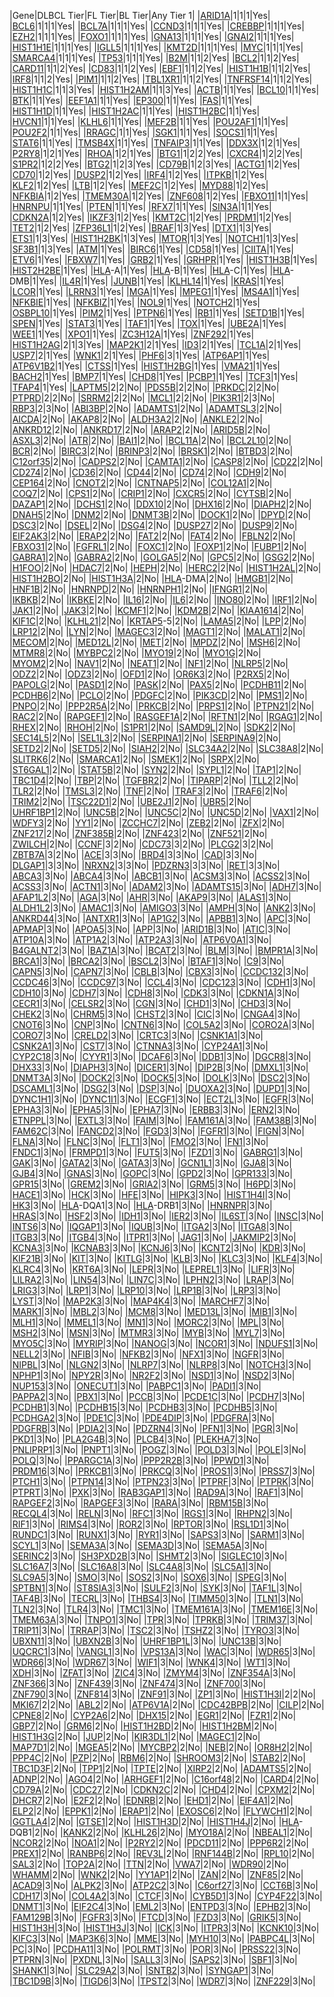 |Gene|DLBCL Tier|FL Tier|BL Tier|Any Tier 1|
|[ARID1A](ARID1A)|1|1|1|Yes|
|[BCL6](BCL6)|1|1|1|Yes|
|[BCL7A](BCL7A)|1|1|1|Yes|
|[CCND3](CCND3)|1|1|1|Yes|
|[CREBBP](CREBBP)|1|1|1|Yes|
|[EZH2](EZH2)|1|1|1|Yes|
|[FOXO1](FOXO1)|1|1|1|Yes|
|[GNA13](GNA13)|1|1|1|Yes|
|[GNAI2](GNAI2)|1|1|1|Yes|
|[HIST1H1E](HIST1H1E)|1|1|1|Yes|
|[IGLL5](IGLL5)|1|1|1|Yes|
|[KMT2D](KMT2D)|1|1|1|Yes|
|[MYC](MYC)|1|1|1|Yes|
|[SMARCA4](SMARCA4)|1|1|1|Yes|
|[TP53](TP53)|1|1|1|Yes|
|[B2M](B2M)|1|1|2|Yes|
|[BCL2](BCL2)|1|1|2|Yes|
|[CARD11](CARD11)|1|1|2|Yes|
|[CD83](CD83)|1|1|2|Yes|
|[EBF1](EBF1)|1|1|2|Yes|
|[HIST1H1B](HIST1H1B)|1|1|2|Yes|
|[IRF8](IRF8)|1|1|2|Yes|
|[PIM1](PIM1)|1|1|2|Yes|
|[TBL1XR1](TBL1XR1)|1|1|2|Yes|
|[TNFRSF14](TNFRSF14)|1|1|2|Yes|
|[HIST1H1C](HIST1H1C)|1|1|3|Yes|
|[HIST1H2AM](HIST1H2AM)|1|1|3|Yes|
|[ACTB](ACTB)|1|1|Yes|
|[BCL10](BCL10)|1|1|Yes|
|[BTK](BTK)|1|1|Yes|
|[EEF1A1](EEF1A1)|1|1|Yes|
|[EP300](EP300)|1|1|Yes|
|[FAS](FAS)|1|1|Yes|
|[HIST1H1D](HIST1H1D)|1|1|Yes|
|[HIST1H2AC](HIST1H2AC)|1|1|Yes|
|[HIST1H2BC](HIST1H2BC)|1|1|Yes|
|[HVCN1](HVCN1)|1|1|Yes|
|[KLHL6](KLHL6)|1|1|Yes|
|[MEF2B](MEF2B)|1|1|Yes|
|[POU2AF1](POU2AF1)|1|1|Yes|
|[POU2F2](POU2F2)|1|1|Yes|
|[RRAGC](RRAGC)|1|1|Yes|
|[SGK1](SGK1)|1|1|Yes|
|[SOCS1](SOCS1)|1|1|Yes|
|[STAT6](STAT6)|1|1|Yes|
|[TMSB4X](TMSB4X)|1|1|Yes|
|[TNFAIP3](TNFAIP3)|1|1|Yes|
|[DDX3X](DDX3X)|1|2|1|Yes|
|[P2RY8](P2RY8)|1|2|1|Yes|
|[RHOA](RHOA)|1|2|1|Yes|
|[BTG1](BTG1)|1|2|2|Yes|
|[CXCR4](CXCR4)|1|2|2|Yes|
|[S1PR2](S1PR2)|1|2|2|Yes|
|[BTG2](BTG2)|1|2|3|Yes|
|[CD79B](CD79B)|1|2|3|Yes|
|[ACTG1](ACTG1)|1|2|Yes|
|[CD70](CD70)|1|2|Yes|
|[DUSP2](DUSP2)|1|2|Yes|
|[IRF4](IRF4)|1|2|Yes|
|[ITPKB](ITPKB)|1|2|Yes|
|[KLF2](KLF2)|1|2|Yes|
|[LTB](LTB)|1|2|Yes|
|[MEF2C](MEF2C)|1|2|Yes|
|[MYD88](MYD88)|1|2|Yes|
|[NFKBIA](NFKBIA)|1|2|Yes|
|[TMEM30A](TMEM30A)|1|2|Yes|
|[ZNF608](ZNF608)|1|2|Yes|
|[FBXO11](FBXO11)|1|1|Yes|
|[HNRNPU](HNRNPU)|1|1|Yes|
|[PTEN](PTEN)|1|1|Yes|
|[RFX7](RFX7)|1|1|Yes|
|[SIN3A](SIN3A)|1|1|Yes|
|[CDKN2A](CDKN2A)|1|2|Yes|
|[IKZF3](IKZF3)|1|2|Yes|
|[KMT2C](KMT2C)|1|2|Yes|
|[PRDM1](PRDM1)|1|2|Yes|
|[TET2](TET2)|1|2|Yes|
|[ZFP36L1](ZFP36L1)|1|2|Yes|
|[BRAF](BRAF)|1|3|Yes|
|[DTX1](DTX1)|1|3|Yes|
|[ETS1](ETS1)|1|3|Yes|
|[HIST1H2BK](HIST1H2BK)|1|3|Yes|
|[MTOR](MTOR)|1|3|Yes|
|[NOTCH1](NOTCH1)|1|3|Yes|
|[SF3B1](SF3B1)|1|3|Yes|
|[ATM](ATM)|1|Yes|
|[BIRC6](BIRC6)|1|Yes|
|[CD58](CD58)|1|Yes|
|[CIITA](CIITA)|1|Yes|
|[ETV6](ETV6)|1|Yes|
|[FBXW7](FBXW7)|1|Yes|
|[GRB2](GRB2)|1|Yes|
|[GRHPR](GRHPR)|1|Yes|
|[HIST1H3B](HIST1H3B)|1|Yes|
|[HIST2H2BE](HIST2H2BE)|1|Yes|
|[HLA](HLA)-A|1|Yes|
|[HLA](HLA)-B|1|Yes|
|[HLA](HLA)-C|1|Yes|
|[HLA](HLA)-DMB|1|Yes|
|[IL4R](IL4R)|1|Yes|
|[JUNB](JUNB)|1|Yes|
|[KLHL14](KLHL14)|1|Yes|
|[KRAS](KRAS)|1|Yes|
|[LCOR](LCOR)|1|Yes|
|[LRRN3](LRRN3)|1|Yes|
|[MGA](MGA)|1|Yes|
|[MPEG1](MPEG1)|1|Yes|
|[MS4A1](MS4A1)|1|Yes|
|[NFKBIE](NFKBIE)|1|Yes|
|[NFKBIZ](NFKBIZ)|1|Yes|
|[NOL9](NOL9)|1|Yes|
|[NOTCH2](NOTCH2)|1|Yes|
|[OSBPL10](OSBPL10)|1|Yes|
|[PIM2](PIM2)|1|Yes|
|[PTPN6](PTPN6)|1|Yes|
|[RB1](RB1)|1|Yes|
|[SETD1B](SETD1B)|1|Yes|
|[SPEN](SPEN)|1|Yes|
|[STAT3](STAT3)|1|Yes|
|[TAF1](TAF1)|1|Yes|
|[TOX](TOX)|1|Yes|
|[UBE2A](UBE2A)|1|Yes|
|[WEE1](WEE1)|1|Yes|
|[XPO1](XPO1)|1|Yes|
|[ZC3H12A](ZC3H12A)|1|Yes|
|[ZNF292](ZNF292)|1|Yes|
|[HIST1H2AG](HIST1H2AG)|2|1|3|Yes|
|[MAP2K1](MAP2K1)|2|1|Yes|
|[ID3](ID3)|2|1|Yes|
|[TCL1A](TCL1A)|2|1|Yes|
|[USP7](USP7)|2|1|Yes|
|[WNK1](WNK1)|2|1|Yes|
|[PHF6](PHF6)|3|1|Yes|
|[ATP6AP1](ATP6AP1)|1|Yes|
|[ATP6V1B2](ATP6V1B2)|1|Yes|
|[CTSS](CTSS)|1|Yes|
|[HIST1H2BG](HIST1H2BG)|1|Yes|
|[VMA21](VMA21)|1|Yes|
|[BACH2](BACH2)|1|Yes|
|[BMP7](BMP7)|1|Yes|
|[CHD8](CHD8)|1|Yes|
|[PCBP1](PCBP1)|1|Yes|
|[TCF3](TCF3)|1|Yes|
|[TFAP4](TFAP4)|1|Yes|
|[LAPTM5](LAPTM5)|2|2|No|
|[PDS5B](PDS5B)|2|2|No|
|[PRKDC](PRKDC)|2|2|No|
|[PTPRD](PTPRD)|2|2|No|
|[SRRM2](SRRM2)|2|2|No|
|[MCL1](MCL1)|2|2|No|
|[PIK3R1](PIK3R1)|2|3|No|
|[RBP3](RBP3)|2|3|No|
|[ABI3BP](ABI3BP)|2|No|
|[ADAMTS1](ADAMTS1)|2|No|
|[ADAMTSL3](ADAMTSL3)|2|No|
|[AICDA](AICDA)|2|No|
|[AKAP8](AKAP8)|2|No|
|[ALDH3A2](ALDH3A2)|2|No|
|[ANKLE2](ANKLE2)|2|No|
|[ANKRD12](ANKRD12)|2|No|
|[ANKRD17](ANKRD17)|2|No|
|[ARAP2](ARAP2)|2|No|
|[ARID5B](ARID5B)|2|No|
|[ASXL3](ASXL3)|2|No|
|[ATR](ATR)|2|No|
|[BAI1](BAI1)|2|No|
|[BCL11A](BCL11A)|2|No|
|[BCL2L10](BCL2L10)|2|No|
|[BCR](BCR)|2|No|
|[BIRC3](BIRC3)|2|No|
|[BRINP3](BRINP3)|2|No|
|[BRSK1](BRSK1)|2|No|
|[BTBD3](BTBD3)|2|No|
|[C12orf35](C12orf35)|2|No|
|[CADPS2](CADPS2)|2|No|
|[CAMTA1](CAMTA1)|2|No|
|[CASP8](CASP8)|2|No|
|[CD22](CD22)|2|No|
|[CD274](CD274)|2|No|
|[CD36](CD36)|2|No|
|[CD44](CD44)|2|No|
|[CD74](CD74)|2|No|
|[CDH9](CDH9)|2|No|
|[CEP164](CEP164)|2|No|
|[CNOT2](CNOT2)|2|No|
|[CNTNAP5](CNTNAP5)|2|No|
|[COL12A1](COL12A1)|2|No|
|[COQ7](COQ7)|2|No|
|[CPS1](CPS1)|2|No|
|[CRIP1](CRIP1)|2|No|
|[CXCR5](CXCR5)|2|No|
|[CYTSB](CYTSB)|2|No|
|[DAZAP1](DAZAP1)|2|No|
|[DCHS1](DCHS1)|2|No|
|[DDX10](DDX10)|2|No|
|[DHX16](DHX16)|2|No|
|[DIAPH2](DIAPH2)|2|No|
|[DNAH5](DNAH5)|2|No|
|[DNM2](DNM2)|2|No|
|[DNMT3B](DNMT3B)|2|No|
|[DOCK1](DOCK1)|2|No|
|[DPYD](DPYD)|2|No|
|[DSC3](DSC3)|2|No|
|[DSEL](DSEL)|2|No|
|[DSG4](DSG4)|2|No|
|[DUSP27](DUSP27)|2|No|
|[DUSP9](DUSP9)|2|No|
|[EIF2AK3](EIF2AK3)|2|No|
|[ERAP2](ERAP2)|2|No|
|[FAT2](FAT2)|2|No|
|[FAT4](FAT4)|2|No|
|[FBLN2](FBLN2)|2|No|
|[FBXO31](FBXO31)|2|No|
|[FGFRL1](FGFRL1)|2|No|
|[FOXC1](FOXC1)|2|No|
|[FOXP1](FOXP1)|2|No|
|[FUBP1](FUBP1)|2|No|
|[GABRA1](GABRA1)|2|No|
|[GABRA2](GABRA2)|2|No|
|[GOLGA5](GOLGA5)|2|No|
|[GPC5](GPC5)|2|No|
|[GSG2](GSG2)|2|No|
|[H1FOO](H1FOO)|2|No|
|[HDAC7](HDAC7)|2|No|
|[HEPH](HEPH)|2|No|
|[HERC2](HERC2)|2|No|
|[HIST1H2AL](HIST1H2AL)|2|No|
|[HIST1H2BO](HIST1H2BO)|2|No|
|[HIST1H3A](HIST1H3A)|2|No|
|[HLA](HLA)-DMA|2|No|
|[HMGB1](HMGB1)|2|No|
|[HNF1B](HNF1B)|2|No|
|[HNRNPD](HNRNPD)|2|No|
|[HNRNPH1](HNRNPH1)|2|No|
|[IFNGR1](IFNGR1)|2|No|
|[IKBKB](IKBKB)|2|No|
|[IKBKE](IKBKE)|2|No|
|[IL16](IL16)|2|No|
|[IL6](IL6)|2|No|
|[INO80](INO80)|2|No|
|[IRF1](IRF1)|2|No|
|[JAK1](JAK1)|2|No|
|[JAK3](JAK3)|2|No|
|[KCMF1](KCMF1)|2|No|
|[KDM2B](KDM2B)|2|No|
|[KIAA1614](KIAA1614)|2|No|
|[KIF1C](KIF1C)|2|No|
|[KLHL21](KLHL21)|2|No|
|[KRTAP5](KRTAP5)-5|2|No|
|[LAMA5](LAMA5)|2|No|
|[LPP](LPP)|2|No|
|[LRP12](LRP12)|2|No|
|[LYN](LYN)|2|No|
|[MAGEC3](MAGEC3)|2|No|
|[MAGT1](MAGT1)|2|No|
|[MALAT1](MALAT1)|2|No|
|[MECOM](MECOM)|2|No|
|[MED12L](MED12L)|2|No|
|[MET](MET)|2|No|
|[MPDZ](MPDZ)|2|No|
|[MSH6](MSH6)|2|No|
|[MTMR8](MTMR8)|2|No|
|[MYBPC2](MYBPC2)|2|No|
|[MYO19](MYO19)|2|No|
|[MYO1G](MYO1G)|2|No|
|[MYOM2](MYOM2)|2|No|
|[NAV1](NAV1)|2|No|
|[NEAT1](NEAT1)|2|No|
|[NF1](NF1)|2|No|
|[NLRP5](NLRP5)|2|No|
|[ODZ2](ODZ2)|2|No|
|[ODZ3](ODZ3)|2|No|
|[OFD1](OFD1)|2|No|
|[OR6K3](OR6K3)|2|No|
|[P2RX5](P2RX5)|2|No|
|[PAPOLG](PAPOLG)|2|No|
|[PASD1](PASD1)|2|No|
|[PASK](PASK)|2|No|
|[PAX5](PAX5)|2|No|
|[PCDHB11](PCDHB11)|2|No|
|[PCDHB6](PCDHB6)|2|No|
|[PCLO](PCLO)|2|No|
|[PDGFC](PDGFC)|2|No|
|[PIK3CD](PIK3CD)|2|No|
|[PMS1](PMS1)|2|No|
|[PNPO](PNPO)|2|No|
|[PPP2R5A](PPP2R5A)|2|No|
|[PRKCB](PRKCB)|2|No|
|[PRPS1](PRPS1)|2|No|
|[PTPN21](PTPN21)|2|No|
|[RAC2](RAC2)|2|No|
|[RAPGEF1](RAPGEF1)|2|No|
|[RASGEF1A](RASGEF1A)|2|No|
|[RFTN1](RFTN1)|2|No|
|[RGAG1](RGAG1)|2|No|
|[RHEX](RHEX)|2|No|
|[RHOH](RHOH)|2|No|
|[S1PR1](S1PR1)|2|No|
|[SAMD9L](SAMD9L)|2|No|
|[SDK2](SDK2)|2|No|
|[SEC14L5](SEC14L5)|2|No|
|[SEL1L3](SEL1L3)|2|No|
|[SERPINA1](SERPINA1)|2|No|
|[SERPINA9](SERPINA9)|2|No|
|[SETD2](SETD2)|2|No|
|[SETD5](SETD5)|2|No|
|[SIAH2](SIAH2)|2|No|
|[SLC34A2](SLC34A2)|2|No|
|[SLC38A8](SLC38A8)|2|No|
|[SLITRK6](SLITRK6)|2|No|
|[SMARCA1](SMARCA1)|2|No|
|[SMEK1](SMEK1)|2|No|
|[SRPX](SRPX)|2|No|
|[ST6GAL1](ST6GAL1)|2|No|
|[STAT5B](STAT5B)|2|No|
|[SYN2](SYN2)|2|No|
|[SYPL1](SYPL1)|2|No|
|[TAP1](TAP1)|2|No|
|[TBC1D4](TBC1D4)|2|No|
|[TBP](TBP)|2|No|
|[TGFBR2](TGFBR2)|2|No|
|[TIPARP](TIPARP)|2|No|
|[TLL2](TLL2)|2|No|
|[TLR2](TLR2)|2|No|
|[TMSL3](TMSL3)|2|No|
|[TNF](TNF)|2|No|
|[TRAF3](TRAF3)|2|No|
|[TRAF6](TRAF6)|2|No|
|[TRIM2](TRIM2)|2|No|
|[TSC22D1](TSC22D1)|2|No|
|[UBE2J1](UBE2J1)|2|No|
|[UBR5](UBR5)|2|No|
|[UHRF1BP1](UHRF1BP1)|2|No|
|[UNC5B](UNC5B)|2|No|
|[UNC5C](UNC5C)|2|No|
|[UNC5D](UNC5D)|2|No|
|[VAX1](VAX1)|2|No|
|[WDFY3](WDFY3)|2|No|
|[YY1](YY1)|2|No|
|[ZCCHC7](ZCCHC7)|2|No|
|[ZEB2](ZEB2)|2|No|
|[ZFX](ZFX)|2|No|
|[ZNF217](ZNF217)|2|No|
|[ZNF385B](ZNF385B)|2|No|
|[ZNF423](ZNF423)|2|No|
|[ZNF521](ZNF521)|2|No|
|[ZWILCH](ZWILCH)|2|No|
|[CCNF](CCNF)|3|2|No|
|[CDC73](CDC73)|3|2|No|
|[PLCG2](PLCG2)|3|2|No|
|[ZBTB7A](ZBTB7A)|3|2|No|
|[ACE](ACE)|3|3|No|
|[BRD4](BRD4)|3|3|No|
|[CAD](CAD)|3|3|No|
|[DLGAP1](DLGAP1)|3|3|No|
|[NRXN2](NRXN2)|3|3|No|
|[PDZRN3](PDZRN3)|3|3|No|
|[RET](RET)|3|3|No|
|[ABCA3](ABCA3)|3|No|
|[ABCA4](ABCA4)|3|No|
|[ABCB1](ABCB1)|3|No|
|[ACSM3](ACSM3)|3|No|
|[ACSS2](ACSS2)|3|No|
|[ACSS3](ACSS3)|3|No|
|[ACTN1](ACTN1)|3|No|
|[ADAM2](ADAM2)|3|No|
|[ADAMTS15](ADAMTS15)|3|No|
|[ADH7](ADH7)|3|No|
|[AFAP1L2](AFAP1L2)|3|No|
|[AGA](AGA)|3|No|
|[AHR](AHR)|3|No|
|[AKAP9](AKAP9)|3|No|
|[ALAS1](ALAS1)|3|No|
|[ALDH1L2](ALDH1L2)|3|No|
|[AMAC1](AMAC1)|3|No|
|[AMIGO3](AMIGO3)|3|No|
|[AMPH](AMPH)|3|No|
|[ANK2](ANK2)|3|No|
|[ANKRD44](ANKRD44)|3|No|
|[ANTXR1](ANTXR1)|3|No|
|[AP1G2](AP1G2)|3|No|
|[APBB1](APBB1)|3|No|
|[APC](APC)|3|No|
|[APMAP](APMAP)|3|No|
|[APOA5](APOA5)|3|No|
|[APP](APP)|3|No|
|[ARID1B](ARID1B)|3|No|
|[ATIC](ATIC)|3|No|
|[ATP10A](ATP10A)|3|No|
|[ATP1A2](ATP1A2)|3|No|
|[ATP2A3](ATP2A3)|3|No|
|[ATP6V0A1](ATP6V0A1)|3|No|
|[B4GALNT2](B4GALNT2)|3|No|
|[BAZ1A](BAZ1A)|3|No|
|[BCAT2](BCAT2)|3|No|
|[BLM](BLM)|3|No|
|[BMPR1A](BMPR1A)|3|No|
|[BRCA1](BRCA1)|3|No|
|[BRCA2](BRCA2)|3|No|
|[BSCL2](BSCL2)|3|No|
|[BTAF1](BTAF1)|3|No|
|[C9](C9)|3|No|
|[CAPN5](CAPN5)|3|No|
|[CAPN7](CAPN7)|3|No|
|[CBLB](CBLB)|3|No|
|[CBX3](CBX3)|3|No|
|[CCDC132](CCDC132)|3|No|
|[CCDC46](CCDC46)|3|No|
|[CCDC97](CCDC97)|3|No|
|[CCL4](CCL4)|3|No|
|[CDC123](CDC123)|3|No|
|[CDH1](CDH1)|3|No|
|[CDH10](CDH10)|3|No|
|[CDH7](CDH7)|3|No|
|[CDH8](CDH8)|3|No|
|[CDK3](CDK3)|3|No|
|[CDKN1A](CDKN1A)|3|No|
|[CECR1](CECR1)|3|No|
|[CELSR2](CELSR2)|3|No|
|[CGN](CGN)|3|No|
|[CHD1](CHD1)|3|No|
|[CHD3](CHD3)|3|No|
|[CHEK2](CHEK2)|3|No|
|[CHRM5](CHRM5)|3|No|
|[CHST2](CHST2)|3|No|
|[CIC](CIC)|3|No|
|[CNGA4](CNGA4)|3|No|
|[CNOT6](CNOT6)|3|No|
|[CNP](CNP)|3|No|
|[CNTN6](CNTN6)|3|No|
|[COL5A2](COL5A2)|3|No|
|[CORO2A](CORO2A)|3|No|
|[CORO7](CORO7)|3|No|
|[CRELD2](CRELD2)|3|No|
|[CRTC3](CRTC3)|3|No|
|[CSNK1A1](CSNK1A1)|3|No|
|[CSNK2A1](CSNK2A1)|3|No|
|[CST7](CST7)|3|No|
|[CTNNA3](CTNNA3)|3|No|
|[CYP24A1](CYP24A1)|3|No|
|[CYP2C18](CYP2C18)|3|No|
|[CYYR1](CYYR1)|3|No|
|[DCAF6](DCAF6)|3|No|
|[DDB1](DDB1)|3|No|
|[DGCR8](DGCR8)|3|No|
|[DHX33](DHX33)|3|No|
|[DIAPH3](DIAPH3)|3|No|
|[DICER1](DICER1)|3|No|
|[DIP2B](DIP2B)|3|No|
|[DMXL1](DMXL1)|3|No|
|[DNMT3A](DNMT3A)|3|No|
|[DOCK2](DOCK2)|3|No|
|[DOCK5](DOCK5)|3|No|
|[DOLK](DOLK)|3|No|
|[DSC2](DSC2)|3|No|
|[DSCAML1](DSCAML1)|3|No|
|[DSG2](DSG2)|3|No|
|[DSP](DSP)|3|No|
|[DUOXA2](DUOXA2)|3|No|
|[DUPD1](DUPD1)|3|No|
|[DYNC1H1](DYNC1H1)|3|No|
|[DYNC1I1](DYNC1I1)|3|No|
|[ECGF1](ECGF1)|3|No|
|[ECT2L](ECT2L)|3|No|
|[EGFR](EGFR)|3|No|
|[EPHA3](EPHA3)|3|No|
|[EPHA5](EPHA5)|3|No|
|[EPHA7](EPHA7)|3|No|
|[ERBB3](ERBB3)|3|No|
|[ERN2](ERN2)|3|No|
|[ETNPPL](ETNPPL)|3|No|
|[EXTL3](EXTL3)|3|No|
|[FAIM](FAIM)|3|No|
|[FAM161A](FAM161A)|3|No|
|[FAM38B](FAM38B)|3|No|
|[FAM62C](FAM62C)|3|No|
|[FANCD2](FANCD2)|3|No|
|[FGD3](FGD3)|3|No|
|[FGFR1](FGFR1)|3|No|
|[FIGN](FIGN)|3|No|
|[FLNA](FLNA)|3|No|
|[FLNC](FLNC)|3|No|
|[FLT1](FLT1)|3|No|
|[FMO2](FMO2)|3|No|
|[FN1](FN1)|3|No|
|[FNDC1](FNDC1)|3|No|
|[FRMPD1](FRMPD1)|3|No|
|[FUT5](FUT5)|3|No|
|[FZD1](FZD1)|3|No|
|[GABRG1](GABRG1)|3|No|
|[GAK](GAK)|3|No|
|[GATA2](GATA2)|3|No|
|[GATA3](GATA3)|3|No|
|[GCN1L1](GCN1L1)|3|No|
|[GJA8](GJA8)|3|No|
|[GJB4](GJB4)|3|No|
|[GNAS](GNAS)|3|No|
|[GOPC](GOPC)|3|No|
|[GPD2](GPD2)|3|No|
|[GPR133](GPR133)|3|No|
|[GPR15](GPR15)|3|No|
|[GREM2](GREM2)|3|No|
|[GRIA2](GRIA2)|3|No|
|[GRM5](GRM5)|3|No|
|[H6PD](H6PD)|3|No|
|[HACE1](HACE1)|3|No|
|[HCK](HCK)|3|No|
|[HFE](HFE)|3|No|
|[HIPK3](HIPK3)|3|No|
|[HIST1H4I](HIST1H4I)|3|No|
|[HK3](HK3)|3|No|
|[HLA](HLA)-DQA1|3|No|
|[HLA](HLA)-DRB1|3|No|
|[HNRNPR](HNRNPR)|3|No|
|[HRAS](HRAS)|3|No|
|[HSF2](HSF2)|3|No|
|[IDH1](IDH1)|3|No|
|[IER2](IER2)|3|No|
|[IL6ST](IL6ST)|3|No|
|[INSC](INSC)|3|No|
|[INTS6](INTS6)|3|No|
|[IQGAP1](IQGAP1)|3|No|
|[IQUB](IQUB)|3|No|
|[ITGA2](ITGA2)|3|No|
|[ITGA8](ITGA8)|3|No|
|[ITGB3](ITGB3)|3|No|
|[ITGB4](ITGB4)|3|No|
|[ITPR1](ITPR1)|3|No|
|[JAG1](JAG1)|3|No|
|[JAKMIP2](JAKMIP2)|3|No|
|[KCNA3](KCNA3)|3|No|
|[KCNAB3](KCNAB3)|3|No|
|[KCNJ6](KCNJ6)|3|No|
|[KCNT2](KCNT2)|3|No|
|[KDR](KDR)|3|No|
|[KIF21B](KIF21B)|3|No|
|[KIT](KIT)|3|No|
|[KITLG](KITLG)|3|No|
|[KLB](KLB)|3|No|
|[KLC3](KLC3)|3|No|
|[KLF4](KLF4)|3|No|
|[KLRC4](KLRC4)|3|No|
|[KRT6A](KRT6A)|3|No|
|[LEPR](LEPR)|3|No|
|[LEPREL1](LEPREL1)|3|No|
|[LIFR](LIFR)|3|No|
|[LILRA2](LILRA2)|3|No|
|[LIN54](LIN54)|3|No|
|[LIN7C](LIN7C)|3|No|
|[LPHN2](LPHN2)|3|No|
|[LRAP](LRAP)|3|No|
|[LRIG3](LRIG3)|3|No|
|[LRP1](LRP1)|3|No|
|[LRP10](LRP10)|3|No|
|[LRP1B](LRP1B)|3|No|
|[LRP3](LRP3)|3|No|
|[LYST](LYST)|3|No|
|[MAP2K3](MAP2K3)|3|No|
|[MAP4K4](MAP4K4)|3|No|
|[MARCHF7](MARCHF7)|3|No|
|[MARK1](MARK1)|3|No|
|[MBL2](MBL2)|3|No|
|[MCM8](MCM8)|3|No|
|[MED13L](MED13L)|3|No|
|[MIB1](MIB1)|3|No|
|[MLH1](MLH1)|3|No|
|[MMEL1](MMEL1)|3|No|
|[MN1](MN1)|3|No|
|[MORC2](MORC2)|3|No|
|[MPL](MPL)|3|No|
|[MSH2](MSH2)|3|No|
|[MSN](MSN)|3|No|
|[MTMR3](MTMR3)|3|No|
|[MYB](MYB)|3|No|
|[MYL7](MYL7)|3|No|
|[MYO5C](MYO5C)|3|No|
|[MYRIP](MYRIP)|3|No|
|[NANOG](NANOG)|3|No|
|[NCOR1](NCOR1)|3|No|
|[NDUFS1](NDUFS1)|3|No|
|[NELL2](NELL2)|3|No|
|[NFIB](NFIB)|3|No|
|[NFKB2](NFKB2)|3|No|
|[NFX1](NFX1)|3|No|
|[NGFR](NGFR)|3|No|
|[NIPBL](NIPBL)|3|No|
|[NLGN2](NLGN2)|3|No|
|[NLRP7](NLRP7)|3|No|
|[NLRP8](NLRP8)|3|No|
|[NOTCH3](NOTCH3)|3|No|
|[NPHP1](NPHP1)|3|No|
|[NPY2R](NPY2R)|3|No|
|[NR2F2](NR2F2)|3|No|
|[NSD1](NSD1)|3|No|
|[NSD2](NSD2)|3|No|
|[NUP153](NUP153)|3|No|
|[ONECUT1](ONECUT1)|3|No|
|[PABPC1](PABPC1)|3|No|
|[PADI1](PADI1)|3|No|
|[PAPPA2](PAPPA2)|3|No|
|[PBX1](PBX1)|3|No|
|[PCCB](PCCB)|3|No|
|[PCDE1C](PCDE1C)|3|No|
|[PCDH7](PCDH7)|3|No|
|[PCDHB1](PCDHB1)|3|No|
|[PCDHB15](PCDHB15)|3|No|
|[PCDHB3](PCDHB3)|3|No|
|[PCDHB5](PCDHB5)|3|No|
|[PCDHGA2](PCDHGA2)|3|No|
|[PDE1C](PDE1C)|3|No|
|[PDE4DIP](PDE4DIP)|3|No|
|[PDGFRA](PDGFRA)|3|No|
|[PDGFRB](PDGFRB)|3|No|
|[PDIA2](PDIA2)|3|No|
|[PDZRN4](PDZRN4)|3|No|
|[PFN1](PFN1)|3|No|
|[PGR](PGR)|3|No|
|[PKD1](PKD1)|3|No|
|[PLA2G4B](PLA2G4B)|3|No|
|[PLCB4](PLCB4)|3|No|
|[PLEKHA7](PLEKHA7)|3|No|
|[PNLIPRP1](PNLIPRP1)|3|No|
|[PNPT1](PNPT1)|3|No|
|[POGZ](POGZ)|3|No|
|[POLD3](POLD3)|3|No|
|[POLE](POLE)|3|No|
|[POLQ](POLQ)|3|No|
|[PPARGC1A](PPARGC1A)|3|No|
|[PPP2R2B](PPP2R2B)|3|No|
|[PPWD1](PPWD1)|3|No|
|[PRDM16](PRDM16)|3|No|
|[PRKCB1](PRKCB1)|3|No|
|[PRKCQ](PRKCQ)|3|No|
|[PROS1](PROS1)|3|No|
|[PRSS7](PRSS7)|3|No|
|[PTCH1](PTCH1)|3|No|
|[PTPN14](PTPN14)|3|No|
|[PTPN23](PTPN23)|3|No|
|[PTPRF](PTPRF)|3|No|
|[PTPRK](PTPRK)|3|No|
|[PTPRT](PTPRT)|3|No|
|[PXK](PXK)|3|No|
|[RAB3GAP1](RAB3GAP1)|3|No|
|[RAD9A](RAD9A)|3|No|
|[RAF1](RAF1)|3|No|
|[RAPGEF2](RAPGEF2)|3|No|
|[RAPGEF3](RAPGEF3)|3|No|
|[RARA](RARA)|3|No|
|[RBM15B](RBM15B)|3|No|
|[RECQL4](RECQL4)|3|No|
|[RELN](RELN)|3|No|
|[RFC1](RFC1)|3|No|
|[RGS1](RGS1)|3|No|
|[RHPN2](RHPN2)|3|No|
|[RIF1](RIF1)|3|No|
|[RIMS4](RIMS4)|3|No|
|[ROR2](ROR2)|3|No|
|[RPTOR](RPTOR)|3|No|
|[RSL1D1](RSL1D1)|3|No|
|[RUNDC1](RUNDC1)|3|No|
|[RUNX1](RUNX1)|3|No|
|[RYR1](RYR1)|3|No|
|[SAPS3](SAPS3)|3|No|
|[SARM1](SARM1)|3|No|
|[SCYL1](SCYL1)|3|No|
|[SEMA3A](SEMA3A)|3|No|
|[SEMA3D](SEMA3D)|3|No|
|[SEMA5A](SEMA5A)|3|No|
|[SERINC2](SERINC2)|3|No|
|[SH3PXD2B](SH3PXD2B)|3|No|
|[SHMT2](SHMT2)|3|No|
|[SIGLEC10](SIGLEC10)|3|No|
|[SLC16A7](SLC16A7)|3|No|
|[SLC16A8](SLC16A8)|3|No|
|[SLC4A8](SLC4A8)|3|No|
|[SLC5A1](SLC5A1)|3|No|
|[SLC9A5](SLC9A5)|3|No|
|[SMO](SMO)|3|No|
|[SOS2](SOS2)|3|No|
|[SOX6](SOX6)|3|No|
|[SPEG](SPEG)|3|No|
|[SPTBN1](SPTBN1)|3|No|
|[ST8SIA3](ST8SIA3)|3|No|
|[SULF2](SULF2)|3|No|
|[SYK](SYK)|3|No|
|[TAF1L](TAF1L)|3|No|
|[TAF4B](TAF4B)|3|No|
|[TECRL](TECRL)|3|No|
|[THBS4](THBS4)|3|No|
|[TIMM50](TIMM50)|3|No|
|[TLN1](TLN1)|3|No|
|[TLN2](TLN2)|3|No|
|[TLR4](TLR4)|3|No|
|[TMC1](TMC1)|3|No|
|[TMEM161A](TMEM161A)|3|No|
|[TMEM16E](TMEM16E)|3|No|
|[TMEM63A](TMEM63A)|3|No|
|[TNPO1](TNPO1)|3|No|
|[TPR](TPR)|3|No|
|[TPRKB](TPRKB)|3|No|
|[TRIM37](TRIM37)|3|No|
|[TRIP11](TRIP11)|3|No|
|[TRRAP](TRRAP)|3|No|
|[TSC2](TSC2)|3|No|
|[TSHZ2](TSHZ2)|3|No|
|[TYRO3](TYRO3)|3|No|
|[UBXN11](UBXN11)|3|No|
|[UBXN2B](UBXN2B)|3|No|
|[UHRF1BP1L](UHRF1BP1L)|3|No|
|[UNC13B](UNC13B)|3|No|
|[UQCRC1](UQCRC1)|3|No|
|[VANGL1](VANGL1)|3|No|
|[VPS13A](VPS13A)|3|No|
|[WAC](WAC)|3|No|
|[WDR65](WDR65)|3|No|
|[WDR66](WDR66)|3|No|
|[WDR67](WDR67)|3|No|
|[WIF1](WIF1)|3|No|
|[WNK4](WNK4)|3|No|
|[WT1](WT1)|3|No|
|[XDH](XDH)|3|No|
|[ZFAT](ZFAT)|3|No|
|[ZIC4](ZIC4)|3|No|
|[ZMYM4](ZMYM4)|3|No|
|[ZNF354A](ZNF354A)|3|No|
|[ZNF366](ZNF366)|3|No|
|[ZNF439](ZNF439)|3|No|
|[ZNF474](ZNF474)|3|No|
|[ZNF700](ZNF700)|3|No|
|[ZNF790](ZNF790)|3|No|
|[ZNF814](ZNF814)|3|No|
|[ZNF91](ZNF91)|3|No|
|[ZP1](ZP1)|3|No|
|[HIST1H3I](HIST1H3I)|2|2|No|
|[MKI67](MKI67)|2|2|No|
|[ABL2](ABL2)|2|No|
|[ATP6V1A](ATP6V1A)|2|No|
|[CDC42BPB](CDC42BPB)|2|No|
|[CILP](CILP)|2|No|
|[CPNE8](CPNE8)|2|No|
|[CYP2A6](CYP2A6)|2|No|
|[DHX15](DHX15)|2|No|
|[EGR1](EGR1)|2|No|
|[FZR1](FZR1)|2|No|
|[GBP7](GBP7)|2|No|
|[GRM6](GRM6)|2|No|
|[HIST1H2BD](HIST1H2BD)|2|No|
|[HIST1H2BM](HIST1H2BM)|2|No|
|[HIST1H3G](HIST1H3G)|2|No|
|[JUP](JUP)|2|No|
|[KIR3DL1](KIR3DL1)|2|No|
|[MAGEC1](MAGEC1)|2|No|
|[MAP7D1](MAP7D1)|2|No|
|[MGEA5](MGEA5)|2|No|
|[MYCBP2](MYCBP2)|2|No|
|[NEB](NEB)|2|No|
|[OR8H2](OR8H2)|2|No|
|[PPP4C](PPP4C)|2|No|
|[PZP](PZP)|2|No|
|[RBM6](RBM6)|2|No|
|[SHROOM3](SHROOM3)|2|No|
|[STAB2](STAB2)|2|No|
|[TBC1D3F](TBC1D3F)|2|No|
|[TPP1](TPP1)|2|No|
|[TPTE](TPTE)|2|No|
|[XIRP2](XIRP2)|2|No|
|[ADAMTS5](ADAMTS5)|2|No|
|[ADNP](ADNP)|2|No|
|[AGO4](AGO4)|2|No|
|[ARHGEF1](ARHGEF1)|2|No|
|[C16orf48](C16orf48)|2|No|
|[CARD4](CARD4)|2|No|
|[CD79A](CD79A)|2|No|
|[CDC27](CDC27)|2|No|
|[CDKN2C](CDKN2C)|2|No|
|[CHD4](CHD4)|2|No|
|[CPXM2](CPXM2)|2|No|
|[DHCR7](DHCR7)|2|No|
|[E2F2](E2F2)|2|No|
|[EDNRB](EDNRB)|2|No|
|[EHD1](EHD1)|2|No|
|[EIF4A1](EIF4A1)|2|No|
|[ELP2](ELP2)|2|No|
|[EPPK1](EPPK1)|2|No|
|[ERAP1](ERAP1)|2|No|
|[EXOSC6](EXOSC6)|2|No|
|[FLYWCH1](FLYWCH1)|2|No|
|[GGTLA4](GGTLA4)|2|No|
|[GTSE1](GTSE1)|2|No|
|[HIST1H3D](HIST1H3D)|2|No|
|[HIST1H4J](HIST1H4J)|2|No|
|[HLA](HLA)-DQB1|2|No|
|[KANK2](KANK2)|2|No|
|[KLHL26](KLHL26)|2|No|
|[MYO18A](MYO18A)|2|No|
|[NBEAL1](NBEAL1)|2|No|
|[NCOR2](NCOR2)|2|No|
|[NOA1](NOA1)|2|No|
|[P2RY2](P2RY2)|2|No|
|[PDCD11](PDCD11)|2|No|
|[PPP6R2](PPP6R2)|2|No|
|[PREX1](PREX1)|2|No|
|[RANBP6](RANBP6)|2|No|
|[REV3L](REV3L)|2|No|
|[RNF144B](RNF144B)|2|No|
|[RPL10](RPL10)|2|No|
|[SAL3](SAL3)|2|No|
|[TOP2A](TOP2A)|2|No|
|[TTN](TTN)|2|No|
|[VWA7](VWA7)|2|No|
|[WDR90](WDR90)|2|No|
|[WHAMM](WHAMM)|2|No|
|[WNK2](WNK2)|2|No|
|[YY1AP1](YY1AP1)|2|No|
|[ZAN](ZAN)|2|No|
|[ZNF85](ZNF85)|2|No|
|[ACAD9](ACAD9)|3|No|
|[ALPK2](ALPK2)|3|No|
|[ATP2C2](ATP2C2)|3|No|
|[C6orf27](C6orf27)|3|No|
|[CCT6B](CCT6B)|3|No|
|[CDH17](CDH17)|3|No|
|[COL4A2](COL4A2)|3|No|
|[CTCF](CTCF)|3|No|
|[CYB5D1](CYB5D1)|3|No|
|[CYP4F22](CYP4F22)|3|No|
|[DNMT1](DNMT1)|3|No|
|[EIF2C4](EIF2C4)|3|No|
|[EML2](EML2)|3|No|
|[ENTPD3](ENTPD3)|3|No|
|[EPHB2](EPHB2)|3|No|
|[FAM129B](FAM129B)|3|No|
|[FGFR3](FGFR3)|3|No|
|[FTCD](FTCD)|3|No|
|[FZD3](FZD3)|3|No|
|[GRIK5](GRIK5)|3|No|
|[HIST1H3H](HIST1H3H)|3|No|
|[HIST1H3J](HIST1H3J)|3|No|
|[ICK](ICK)|3|No|
|[ITPR3](ITPR3)|3|No|
|[KCNK10](KCNK10)|3|No|
|[KIFC3](KIFC3)|3|No|
|[MAP3K6](MAP3K6)|3|No|
|[MME](MME)|3|No|
|[MYH10](MYH10)|3|No|
|[PABPC4L](PABPC4L)|3|No|
|[PC](PC)|3|No|
|[PCDHA11](PCDHA11)|3|No|
|[POLRMT](POLRMT)|3|No|
|[POR](POR)|3|No|
|[PRSS22](PRSS22)|3|No|
|[PTPRN](PTPRN)|3|No|
|[PXDNL](PXDNL)|3|No|
|[SALL3](SALL3)|3|No|
|[SAPS2](SAPS2)|3|No|
|[SBF1](SBF1)|3|No|
|[SHANK1](SHANK1)|3|No|
|[SLC29A2](SLC29A2)|3|No|
|[SNTB2](SNTB2)|3|No|
|[SYNGAP1](SYNGAP1)|3|No|
|[TBC1D9B](TBC1D9B)|3|No|
|[TIGD6](TIGD6)|3|No|
|[TPST2](TPST2)|3|No|
|[WDR7](WDR7)|3|No|
|[ZNF229](ZNF229)|3|No|
